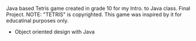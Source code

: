 Java based Tetris game created in grade 10 for my Intro. to Java class. Final Project.
NOTE: "TETRIS" is copyrighted. This game was inspired by it for educatinal purposes only.

- Object oriented design with Java
